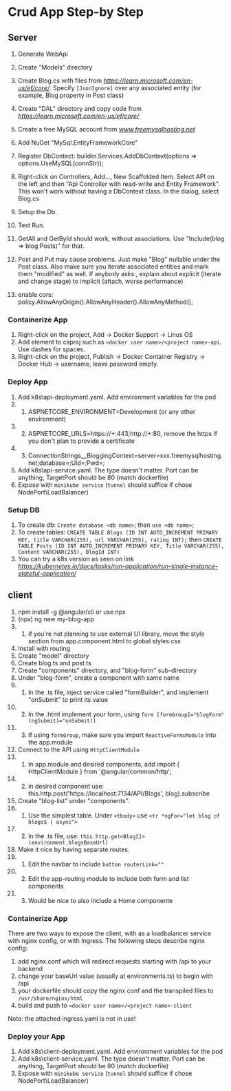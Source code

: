# Crud App Step-by Step

## Server
1. Generate WebApi
2. Create "Models" directory
3. Create Blog.cs with files from _https://learn.microsoft.com/en-us/ef/core/_. 
Specify `[JsonIgnore]` over any associated entity (for example, Blog property in Post class)
4. Create "DAL" directory and copy code from _https://learn.microsoft.com/en-us/ef/core/_
5. Create a free MySQL account from _www.freemysqlhosting.net_
6. Add NuGet "MySql.EntityFrameworkCore"
7. Register DbContect: builder.Services.AddDbContext<BloggingContext>(options =>
            options.UseMySQL(connStr));

8. Right-click on Controllers, Add..., New Scaffolded Item. Select API on the left and then "Api Controller
with read-write and Entity Framework". This won't work without having a DbContext class.
In the dialog, select Blog.cs
9. Setup the Db.
10. Test Run.
11. GetAll and GetById should work, without associations. Use "Include(blog => blog.Posts)" for that.
12. Post and Put may cause problems. Just make "Blog" nullable under the Post class. Also make sure you iterate associated entities and mark them "modified" as well.
If anybody asks:, explain about explicit (iterate and change stage) to implicit (attach, worse performance)
13. enable cors:  policy.AllowAnyOrigin().AllowAnyHeader().AllowAnyMethod();

### Containerize App
1. Right-click on the project, Add -> Docker Support -> Linus OS
2. Add <DockerfileTag> element to csproj such as `<docker user name>/<project name>-api`. Use dashes for spaces.
3. Right-click on the project, Publish -> Docker Container Registry -> Docker Hub -> username, leave password empty.

### Deploy App
1. Add k8s\api-deployment.yaml. Add environment variables for the pod
1. 1. ASPNETCORE_ENVIRONMENT=Development (or any other environment)
1. 2. ASPNETCORE_URLS=https://+:443;http://+:80, remove the https if you don't plan to provide a certificate
1. 3. ConnectionStrings__BloggingContext=server=xxx.freemysqlhosting.net;database=<db>;Uid=<user>;Pwd=<pwd>;
2. Add k8s\api-service.yaml. The type doesn't matter. Port can be anything, TargetPort should be 80 (match dockerfile)
3. Expose with `minikube service` (`tunnel` should suffice if chose NodePort\LoadBalancer)

### Setup DB
1. To create db: `Create database <db name>`; then `use <db name>`;
2. To create tables: `CREATE TABLE Blogs (ID INT AUTO_INCREMENT PRIMARY KEY, title VARCHAR(255), url VARCHAR(255), rating INT);` then `CREATE TABLE Posts (ID INT AUTO_INCREMENT PRIMARY KEY, Title VARCHAR(255), Content VARCHAR(255), BlogId INT)`
3. You can try a k8s version as seen on link _https://kubernetes.io/docs/tasks/run-application/run-single-instance-stateful-application/_

## client
1. npm install -g @angular/cli or use npx
2. (npx) ng new my-blog-app
2. 1. if you're not planning to use external UI library, move the style section from app.component.html to global styles.css
3. Install with routing
4. Create "model" directory
5. Create blog.ts and post.ts
6. Create "components" directory, and "blog-form" sub-directory
7. Under "blog-form", create a component with same name
7. 1. In the .ts file, inject service called "formBuilder", and implement "onSubmit" to print its value
7. 2. In the .html implement your form, using `form [formGroup]="blogForm" (ngSubmit)="onSubmit()`
7. 3. If using `formGroup`, make sure you import `ReactiveFormsModule` into the app.module
11. Connect to the API using `HttpClientModule`
11. 1. In app.module and desired components, add import { HttpClientModule } from '@angular/common/http';
11. 2. in desired component use: this.http.post<Blog>('https://localhost:7134/API/Blogs', blog).subscribe
12. Create "blog-list" under "components".
12. 1. Use the simplest table. Under `<tbody>` use `<tr *ngFor="let blog of blogs$ | async">`
12. 2. In the .ts file, use: `this.http.get<Blog[]>(environment.blogsBaseUrl)`
13. Make it nice by having separate routes. 
13. 1. Edit the navbar to include `button routerLink=""`
13. 2. Edit the app-routing module to include both form and list components
13. 3. Would be nice to also include a Home componente

### Containerize App
There are two ways to expose the client, with as a loadbalancer service with nginx config,
or with Ingress. The following steps describe nginx config:
1. add nginx.conf which will redirect requests starting with /api to your backend
2. change your baseUrl value (usually at environments.ts) to begin with /api
3. your dockerfile should copy the nginx conf and the transpiled files to `/usr/share/nginx/html`
4. build and push to `<docker user name>/<project name>-client`

Note: the attached ingress.yaml is not in use!

### Deploy your App
1. Add k8s\client-deployment.yaml. Add environment variables for the pod
2. Add k8s\client-service.yaml. The type doesn't matter. Port can be anything, TargetPort should be 80 (match dockerfile)
3. Expose with `minikube service` (`tunnel` should suffice if chose NodePort\LoadBalancer)

